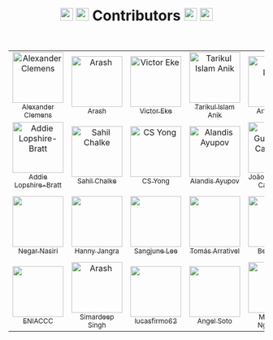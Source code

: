 <h1 align="center">
  <img src="https://raw.githubusercontent.com/Tarikul-Islam-Anik/Animated-Fluent-Emojis/master/Emojis/Activities/Party%20Popper.png" alt="Party Popper" width="25" height="25" />
  <img src="https://raw.githubusercontent.com/Tarikul-Islam-Anik/Animated-Fluent-Emojis/master/Emojis/Hand%20gestures/Clapping%20Hands.png" alt="Clapping Hands" width="25" height="25" />
  Contributors
  <img src="https://raw.githubusercontent.com/Tarikul-Islam-Anik/Animated-Fluent-Emojis/master/Emojis/Smilies/Partying%20Face.png" alt="Partying Face" width="25" height="25" />
  <img src="https://raw.githubusercontent.com/Tarikul-Islam-Anik/Animated-Fluent-Emojis/master/Emojis/Activities/1st%20Place%20Medal.png" alt="1st Place Medal" width="25" height="25" />
</h1>

<br>

<table>
  <tr>
    <!-- Start of column-1 -->
    <td align="center">
      <a href="https://github.com/XanderRubio">
        <img src="https://avatars.githubusercontent.com/u/120526253?v=4" width="100px" alt="Alexander Clemens"> <br/>
        <sub>Alexander Clemens</sub>
      </a>
    </td>
    <!-- End of column-1 -->
    <!-- Start of column-2 -->
    <td align="center">
      <a href="https://github.com/Banana021s">
        <img src="https://avatars.githubusercontent.com/u/89915857?v=4" width="100px" alt="Arash"> <br/>
        <sub>Arash</sub>
      </a>
    </td>
    <!-- End of column-2 -->
    <!-- Start of column-3 -->
    <td align="center">
      <a href="https://github.com/Evavic44">
        <img src="https://avatars.githubusercontent.com/u/62628408?v=4" width="100px" alt="Victor Eke"> <br/>
        <sub>Victor Eke</sub>
      </a>
    </td>
    <!-- End of column-3 -->
    <!-- Start of column-4 -->
    <td align="center">
      <a href="https://github.com/Tarikul-Islam-Anik">
        <img src="https://avatars.githubusercontent.com/u/29859619?v=4" width="100px" alt="Tarikul Islam Anik"> <br/>
        <sub>Tarikul Islam Anik</sub>
      </a>
    </td>
    <!-- End of column-4 -->
    <!-- Start of column-5 -->
    <td align="center">
      <a href="https://github.com/69966969">
        <img
          src="https://avatars.githubusercontent.com/u/131755129?v=4"
          width="100px"
          alt="Artis Lotko"
        />
        <br />
        <sub>Artis Lotko</sub>
      </a>
    </td>
    <!-- End of column-5 -->
    <!-- Start of column-6 -->
    <td align="center">
      <a href="https://github.com/Agoews">
        <img
          src="https://avatars.githubusercontent.com/u/113994972?v=4"
          width="100px"
          alt="George Halterman"
        />
        <br />
        <sub>George Halterman</sub>
      </a>
    </td>
    <!-- End of column-6 -->
    <!-- Start of column-7 -->
    <td align="center">
      <a href="https://github.com/KQuiggins">
        <img
          src="https://avatars.githubusercontent.com/u/76880191?v=4"
          width="100px"
          alt="Kenneth Quiggins"
        />
        <br />
        <sub>Kenneth Quiggins</sub>
      </a>
    </td>
    <!-- End of column-7 -->
  </tr>
  <tr>
    <!-- Start of column-1 -->
    <td align="center">
      <a href="https://github.com/addielb">
        <img
          src="https://avatars.githubusercontent.com/u/111605723?v=4"
          width="100px"
          alt="Addie Lopshire-Bratt"
        />
        <br />
        <sub>Addie Lopshire-Bratt</sub>
      </a>
    </td>
    <!-- End of column-1 -->
    <!-- Start of column-2 -->
    <td align="center">
      <a href="https://github.com/Sahilll15">
        <img
          src="https://avatars.githubusercontent.com/u/109215419?v=4"
          width="100px"
          alt="Sahil Chalke"
        />
        <br />
        <sub>Sahil Chalke</sub>
      </a>
    </td>
    <!-- End of column-2 -->
    <!-- Start of column-3 -->
    <td align="center">
      <a href="https://github.com/lefty93">
        <img
          src="https://avatars.githubusercontent.com/u/67009773?v=4"
          width="100px"
          alt="CS Yong"
        />
        <br />
        <sub>CS Yong</sub>
      </a>
    </td>
    <!-- End of column-3 -->
    <!-- Start of column-4 -->
    <td align="center">
      <a href="https://github.com/AlandisAyupov">
        <img
          src="https://avatars.githubusercontent.com/u/100100917?v=4"
          width="100px"
          alt="Alandis Ayupov"
        />
        <br />
        <sub>Alandis Ayupov</sub>
      </a>
    </td>
    <!-- End of column-4 -->
    <!-- Start of column-5 -->
    <td align="center">
      <a href="https://github.com/Camarota-234">
        <img
          src="https://avatars.githubusercontent.com/u/133423115?s=400&v=4"
          width="100px"
          alt="João Guilherme Camarota"
        />
        <br />
        <sub>João Guilherme Camarota</sub>
      </a>
    </td>
    <!-- End of column-5 -->
    <!-- Start of column-6 -->
<td align="center">
  <a href="https://github.com/luc881">
    <img
      src="https://avatars.githubusercontent.com/u/106575656?v=4"
      width="100px"
      alt="Luciano Juarez"
    />
    <br />
    <sub>Luciano Juarez</sub>
  </a>
</td>
<!-- End of column-6 -->
  <!-- Start of column-7 -->
    <td align="center">
      <a href="https://github.com/ccelest1">
        <img
          src="https://avatars.githubusercontent.com/u/79764816?v=4"
          width="100px"
        />
        <br />
        <sub>Tyler Celestin</sub>
      </a>
    </td>
  <!-- End of column-7 -->
  </tr>
 <tr>
  <!-- Start of column-1 -->
    <td align="center">
      <a href="https://github.com/negar-75">
        <img
        src="https://avatars.githubusercontent.com/u/113235504?v=4"
        width="100px"
       />
        <br />
        <sub>Negar Nasiri</sub>
      </a>
    </td>
  <!-- End of column-1 -->
  <!-- Start of column-2 -->
    <td align="center">
      <a href="https://github.com/honeyjangra2309">
        <img
        src="https://avatars.githubusercontent.com/u/54791179?v=4"
        width="100px"
       />
        <br />
        <sub>Hanny Jangra</sub>
      </a>
    </td>
  <!-- End of column-2 -->
  <!-- Start of column-3 -->
    <td align="center">
      <a href="https://github.com/SJLEE411">
        <img
          src="https://avatars.githubusercontent.com/u/130009892?v=4"
          width="100px"
        />
        <br />
        <sub>Sangjune Lee</sub>
      </a>
    </td>
<!-- End of column-3 -->
<!-- Start of column-4 -->
<td align="center">
  <a href="https://github.com/Tomas-Arrativel">
    <img
      src="https://avatars.githubusercontent.com/u/104942523?v=4"
      width="100px"
    />
    <br />
    <sub>Tomás Arrativel</sub>
  </a>
</td>
<!-- End of column-4 -->
<!-- Start of column-5 -->
<td align="center">
  <a href="https://github.com/BenTracyDotCom">
    <img
      src="https://avatars.githubusercontent.com/u/104698771?v=4"
      width="100px"
    />
    <br />
    <sub>Ben Tracy</sub>
  </a>
</td>
<!-- End of column-5 -->
<!-- Start of column-6 -->
<td align="center">
  <a href="https://github.com/vrun1208">
    <img
      src="https://avatars.githubusercontent.com/u/58364635?v=4"
      width="100px"
    />
    <br />
    <sub>Varun Patodia</sub>
  </a>
</td>
<!-- End of column-6 -->
<!-- Start of column -->
<td align="center">
  <a href="https://github.com/itzmidinesh">
    <img
      src="https://avatars.githubusercontent.com/u/5523347?v=4"
      width="100px"
    />
    <br />
    <sub>Dinesh Anbazhagan</sub>
  </a>
</td>
<!-- End of column-7 -->
  </tr>
  <tr>
   <!-- Start of column-1 -->
    <td align="center">
        <a href="https://github.com/EniacTNB">
            <img
            src="https://avatars.githubusercontent.com/u/41502629?v=4"
            width="100px"
            />
            <br />
            <sub>ENIACCC</sub>
        </a>
    </td>
    <!-- End of column-1 -->
    <!-- Start of column-2 -->
    <td align="center">
      <a href="https://github.com/SimardeepSingh-zsh">
        <img src="https://avatars.githubusercontent.com/u/134756717?v=4" width="100px" alt="Arash"> <br/>
        <sub>Simardeep Singh</sub>
      </a>
    </td>
    <!-- End of column-2 -->
    <!-- Start of column-3 -->
<td align="center">
  <a href="https://github.com/lucasfirmo62">
    <img
      src="https://avatars.githubusercontent.com/u/58527718?v=4"
      width="100px"
    />
    <br />
    <sub>lucasfirmo62</sub>
  </a>
</td>
<!-- End of column-3 -->
<!-- Start of column-4 -->
<td align="center">
  <a href="https://github.com/Angeltheesoto">
    <img
      src="https://avatars.githubusercontent.com/u/100176750?s=400&u=ecea4f0d2a5aa0aded9c4ac59a3d39a3c6b04523&v=4"
      width="100px"
    />
    <br />
    <sub>Angel Soto</sub>
  </a>
</td>
<!-- End of column-4 -->
<!-- Start of column-5 -->
<td align="center">
  <a href="https://github.com/MarcianoN">
    <img
      src="https://avatars.githubusercontent.com/u/58508529?s=400&u=ca20cce4235f3aa8688304aeb23d1ef4d7e7570e&v=4"
      width="100px"
    />
    <br />
    <sub>Marciano Ngasiman</sub>
  </a>
</td>
<!-- End of column-5 -->
 </tr>
</table>
